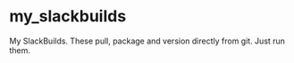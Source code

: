 my_slackbuilds
==============

My SlackBuilds. These pull, package and version directly from git. Just
run them.

